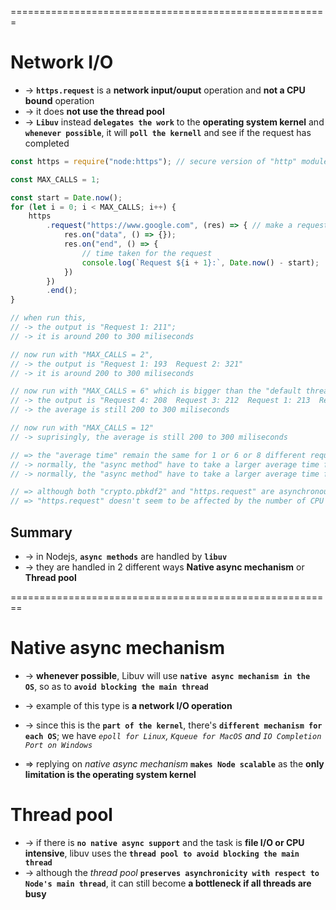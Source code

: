 =======================================================
# Network I/O
* -> **`https.request`** is a **network input/ouput** operation and **not a CPU bound** operation
* -> it does **not use the thread pool**
* -> **`Libuv`** instead **`delegates the work`** to the **operating system kernel** and **`whenever possible`**, it will **`poll the kernell`** and see if the request has completed

```js
const https = require("node:https"); // secure version of "http" module

const MAX_CALLS = 1;

const start = Date.now();
for (let i = 0; i < MAX_CALLS; i++) {
    https
        .request("https://www.google.com", (res) => { // make a request to an endpoint
            res.on("data", () => {});
            res.on("end", () => {
                // time taken for the request 
                console.log(`Request ${i + 1}:`, Date.now() - start);
            })
        })
        .end();
}

// when run this, 
// -> the output is "Request 1: 211"; 
// -> it is around 200 to 300 miliseconds

// now run with "MAX_CALLS = 2", 
// -> the output is "Request 1: 193  Request 2: 321" 
// -> it is around 200 to 300 miliseconds

// now run with "MAX_CALLS = 6" which is bigger than the "default thread pool size"
// -> the output is "Request 4: 208  Request 3: 212  Request 1: 213  Request 6: 216  Request 2: 242  Request 5: 311" miiseconds
// -> the average is still 200 to 300 miliseconds

// now run with "MAX_CALLS = 12"
// -> suprisingly, the average is still 200 to 300 miliseconds

// => the "average time" remain the same for 1 or 6 or 8 different requests
// -> normally, the "async method" have to take a larger average time for more than 4 (default thread)
// -> normally, the "async method" have to take a larger average time for more than 8 (cores)

// => although both "crypto.pbkdf2" and "https.request" are asynchronous, but "https.request" method doesn't seem to use the "thread pool"
// => "https.request" doesn't seem to be affected by the number of CPU cores either
```

## Summary
* -> in Nodejs, **`async methods`** are handled by **`libuv`**
* -> they are handled in 2 different ways **Native async mechanism** or **Thread pool** 

========================================================

# Native async mechanism
* -> **whenever possible**, Libuv will use **`native async mechanism in the OS`**, so as to **`avoid blocking the main thread`**
* -> example of this type is **a network I/O operation**
* -> since this is the **`part of the kernel`**, there's **`different mechanism for each OS`**; we have _`epoll for Linux`, `Kqueue for MacOS` and `IO Completion Port on Windows`_

* => replying on _native async mechanism_ **`makes Node scalable`** as the **only limitation is the operating system kernel**

# Thread pool
* -> if there is **`no native async support`** and the task is **file I/O or CPU intensive**, libuv uses the **`thread pool to avoid blocking the main thread`**
* -> although the _thread pool_ **`preserves asynchronicity with respect to Node's main thread`**, it can still become **a bottleneck if all threads are busy**
